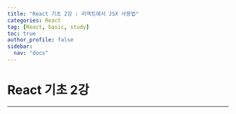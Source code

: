 ```yaml
---
title: "React 기초 2강 : 리액트에서 JSX 사용법"
categories: React
tag: [React, basic, study]
toc: true
author_profile: false
sidebar:
  nav: "docs"
---
```

React 기초 2강
=======

---
